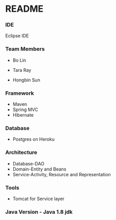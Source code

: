 # README #



### IDE ###

Eclipse IDE

### Team Members ###

* Bo Lin

* Tara Ray

* Hongbin Sun


### Framework ###

* Maven 
* Spring MVC
* Hibernate

### Database ###
* Postgres on Heroku

### Architecture ###
* Database-DAO
* Domain-Entity and Beans
* Service-Activity, Resource and Representation

### Tools ###
* Tomcat for Service layer


### Java Version - Java 1.8 jdk ###